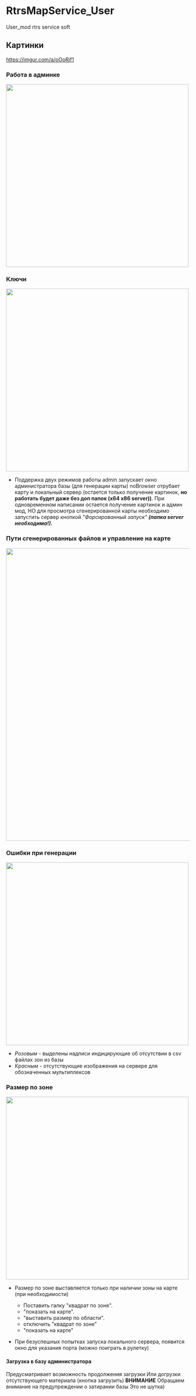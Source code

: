 # RtrsMapService_User
User_mod rtrs service soft

## Картинки
https://imgur.com/a/oOoRjf1

### Работа в админке
<img src="https://i.imgur.com/nTZSS0Q.png" width="500" />

### Ключи
<img src="https://i.imgur.com/UnMyegd.png" width="500" />

* Поддержка двух режимов работы
admin запускает окно администратора базы (для генерации карты)
noBrowser отрубает карту и локальный сервер (остается только получение картинок, **но работать будет даже без доп папок (х64 х86 server))**.
При одновременном написании остается получение картинок и админ мод, НО для просмотра сгенерированной карты необходимо запустить сервер кнопкой 
*"Форсированный запуск" **(папка server необходима!).***

### Пути сгенерированных файлов и управление на карте
<img src="https://i.imgur.com/W59m86H.png" width="800" />

### Ошибки при генерации
<img src="https://i.imgur.com/V9fjhwY.png" width="500" />

* *Розовым* - выделены надписи индицирующие об отсутствии в csv файлах зон из базы
* *Красным* - отсутствующие изображения на сервере для обозначенных мультиплексов


### Размер по зоне
<img src="https://i.imgur.com/IAy7SNF.png" width="500" />

* Размер по зоне выставляется только при наличии зоны на карте 
	(при необходимости)
    * Поставить галку "квадрат по зоне". 
    * "показать на карте". 
    * "выставить размер по области".
    * отключить "квадрат по зоне"
    * "показать на карте"

* При безуспешных попытках запуска локального сервера, появится окно для указания порта (можно поиграть в рулетку)

#### Загрузка в базу администратора
Предусматривает возможность продолжения загрузки
Или догрузки отсутствующего материала (кнопка загрузить)
**ВНИМАНИЕ** 
Обращаем внимание на предупреждении о затирании базы
Это не шутка)

